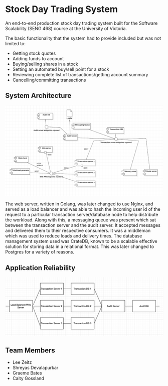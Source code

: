 # Stock Day Trading System

An end-to-end production stock day trading system built for the Software Scalability (SENG 468) course at the University of Victoria.

The basic functionality that the system had to provide included but was not limited to:
- Getting stock quotes
- Adding funds to account
- Buying/selling shares in a stock
- Setting an automated buy/sell point for a stock
- Reviewing complete list of transactions/getting account summary
- Cancelling/committing transactions

## System Architecture

![architecture](/architecture.png)

The web server, written in Golang, was later changed to use Nginx, and served as a load balancer and was able to hash the incoming user id of the request to a particular transaction server/database node to help distribute the workload. Along with this, a messaging queue was present which sat between the transaction server and the audit server. It accepted messages and delivered them to their respective consumers. It was a middleman which was used to reduce loads and delivery times. The database management system used was CrateDB, known to be a scalable effective solution for storing data in a relational format. This was later changed to Postgres for a variety of reasons.

## Application Reliability

![reliability](/reliability.png)

## Team Members

- Lee Zeitz
- Shreyas Devalapurkar
- Graeme Bates
- Caity Gossland
